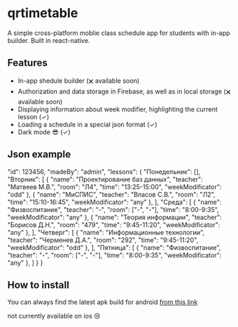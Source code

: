 # qrtimetable
A simple cross-platform moblie class schedule app for students with in-app builder.
Built in react-native.

## Features
- In-app shedule builder (🗙 available soon)
- Authorization and data storage in Firebase, as well as in local storage (🗙 available soon)
- Displaying information about week modifier, highlighting the current lesson (✓)
- Loading a schedule in a special json format (✓)
- Dark mode :sunglasses: (✓)

## Json example
  "id": 123456,
  "madeBy": "admin",
  "lessons": {
    "Понедельник": [],
    "Вторник": [
      {
        "name": "Проектирование баз данных",
        "teacher": "Матвеев М.В.",
        "room": "Л4",
        "time": "13:25-15:00",
        "weekModificator": "odd"
      },
      {
        "name": "МиСПИС",
        "teacher": "Власов С.В.",
        "room": "Л2",
        "time": "15:10-16:45",
        "weekModificator": "any"
      },
    ],
    "Среда": [
      {
        "name": "Физвоспитание",
        "teacher": "-",
        "room": ["-", "-"],
        "time": "8:00-9:35",
        "weekModificator": "any"
      },
      {
        "name": "Теория информации",
        "teacher": "Борисов Д.Н.",
        "room": "479",
        "time": "9:45-11:20",
        "weekModificator": "any"
      },
    ],
    "Четверг": [
      {
        "name": "Информационные технологии",
        "teacher": "Черменев Д.А.",
        "room": "292",
        "time": "9:45-11:20",
        "weekModificator": "odd"
      },
    ],
    "Пятница": [
      {
        "name": "Физвоспитание",
        "teacher": "-",
        "room": ["-", "-"],
        "time": "8:00-9:35",
        "weekModificator": "any"
      },
    ]
  }
}

## How to install
You can always find the latest apk build for android <a href="https://github.com/warhome/qrtimetable/raw/master/android/app/build/outputs/apk/release/app-release.apk">from this link</a>

not currently available on ios :cry:
